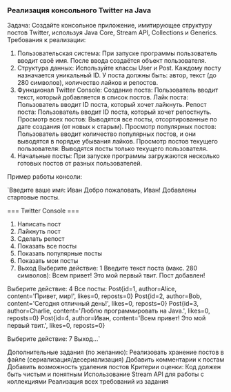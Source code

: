 ### **Реализация консольного Twitter на Java**

Задача:
Создайте консольное приложение, имитирующее структуру постов Twitter, используя Java Core, Stream API, Collections и Generics.
Требования к реализации:
1. Пользовательская система:
   При запуске программы пользователь вводит своё имя.
   После ввода создаётся объект пользователя.
2. Структура данных:
   Используйте классы User и Post.
   Каждому посту назначается уникальный ID.
   У поста должны быть: автор, текст (до 280 символов), количество лайков и репостов.
3. Функционал Twitter Console:
   Создание поста: Пользователь вводит текст, который добавляется в список постов.
   Лайк поста: Пользователь вводит ID поста, который хочет лайкнуть.
   Репост поста: Пользователь вводит ID поста, который хочет репостнуть.
   Просмотр всех постов: Выводятся все посты, отсортированные по дате создания (от новых к старым).
   Просмотр популярных постов: Пользователь вводит количество популярных постов, и они выводятся в порядке убывания лайков.
   Просмотр постов текущего пользователя: Выводятся посты только текущего пользователя.
4. Начальные посты:
   При запуске программы загружаются несколько готовых постов от разных пользователей.


Пример работы консоли:

`Введите ваше имя: Иван
Добро пожаловать, Иван!
Добавлены стартовые посты.

=== Twitter Console ===
1. Написать пост
2. Лайкнуть пост
3. Сделать репост
4. Показать все посты
5. Показать популярные посты
6. Показать мои посты
7. Выход
   Выберите действие: 1
   Введите текст поста (макс. 280 символов): Всем привет! Это мой первый твит.
   Пост добавлен!

Выберите действие: 4
Все посты:
Post{id=1, author=Alice, content='Привет, мир!', likes=0, reposts=0}
Post{id=2, author=Bob, content='Сегодня отличный день!', likes=0, reposts=0}
Post{id=3, author=Charlie, content='Люблю программировать на Java.', likes=0, reposts=0}
Post{id=4, author=Иван, content='Всем привет! Это мой первый твит.', likes=0, reposts=0}

Выберите действие: 7
Выход…`


Дополнительные задания (по желанию):
Реализовать хранение постов в файле (сериализация/десериализация)
Добавить комментарии к постам
Добавить возможность удаления постов
Критерии оценки:
Код должен быть чистым и понятным
Использование Stream API для работы с коллекциями
Реализация всех требований из задания